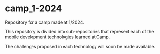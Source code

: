 # camp_1-2024
Repository for a camp made at 1/2024.

This repository is divided into sub-repositories that represent each of the mobile development technologies learned at Camp.

The challenges proposed in each technology will soon be made available.
